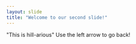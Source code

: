 ```yaml
---
layout: slide
title: "Welcome to our second slide!"
---
```

"This is hill-arious"
Use the left arrow to go back!
